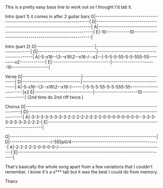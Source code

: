 This is a pretty easy bass line to work out so I thought I'd tab it.

Intro (part 1) it comes in after 2 guitar bars
G|---------------------------------------------------------------------------|
D|---------------------------------------------------------------------------|
A|---------------------------------------------------------------------------|
E|-10\------------10\--------------------------------------------------------|

Intro (part 2)
G|------------------------------|--------------------------------------------|
D|------------------------------|--------------------------------------------|
A|-5-x16--\3--x16\2--x16-/--x2--|-5-5-5-55-5-5-555-55---------x2-------------|
E|------------------------------|----------------------10\-------------------|

Verse
G|------------------------------|-------------------------------------------|
D|------------------------------|-------------------------------------------|
A|-5-x16--\3--x16\2--x16-/------|-5-5-5-55-5-5-555-55-----------------------|x2
E|------------------------------|----------------------10\------------------|
(2nd time do 2nd riff twice.)

Chorus
G|---------------------------------------------------------------------------|
D|---------------------------------------------------------------------------|
A|-3-3-3-3-3-3-3-3\-2-2-2-2-2-2-2-2\-0-0-0-0-0-0-0-0--3-3-3-3-3-3-3-3\-2-2-2-|
E|---------------------------------------------------------------------------|

G|---------------------------------------------------------------------------|
D|---------------------/-555p0/4---------------------------------------------|
A|-2-2-2-2-2\-0-0-0-0-/------------------------------------------------------|
E|---------------------------------------------------------------------------|

That's basically the whole song apart from a few variations that I couldn't
remember. I know it's a s\*\*\* tab but it was the best I could do from memory.

Thanx
